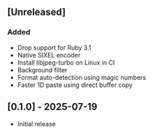 ## [Unreleased]
### Added
- Drop support for Ruby 3.1
- Native SIXEL encoder
- Install libjpeg-turbo on Linux in CI
- Background filter
- Format auto-detection using magic numbers
- Faster 1D paste using direct buffer copy

## [0.1.0] - 2025-07-19

- Initial release
